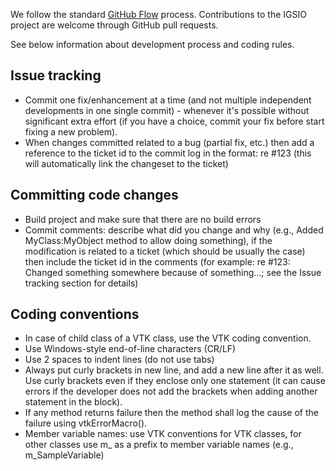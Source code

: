 We follow the standard [GitHub Flow](https://guides.github.com/introduction/flow/) process. Contributions to the IGSIO project are welcome through GitHub pull requests.

See below information about development process and coding rules.

Issue tracking
--------------

- Commit one fix/enhancement at a time (and not multiple independent developments in one single commit) - whenever it's possible without significant extra effort (if you have a choice, commit your fix before start fixing a new problem).
- When changes committed related to a bug (partial fix, etc.) then add a reference to the ticket id to the commit log in the format: re #123 (this will automatically link the changeset to the ticket)

Committing code changes
-----------------------
- Build project and make sure that there are no build errors
- Commit comments: describe what did you change and why (e.g., Added MyClass:MyObject method to allow doing something), if the modification is related to a ticket (which should be usually the case) then include the ticket id in the comments (for example: re #123: Changed something somewhere because of something...; see the Issue tracking section for details)

Coding conventions
------------------

- In case of child class of a VTK class, use the VTK coding convention.
- Use Windows-style end-of-line characters (CR/LF)
- Use 2 spaces to indent lines (do not use tabs)
- Always put curly brackets in new line, and add a new line after it as well. Use curly brackets even if they enclose only one statement (it can cause errors if the developer does not add the brackets when adding another statement in the block).
- If any method returns failure then the method shall log the cause of the failure using vtkErrorMacro().
- Member variable names: use VTK conventions for VTK classes, for other classes use m_ as a prefix to member variable names (e.g., m_SampleVariable)

